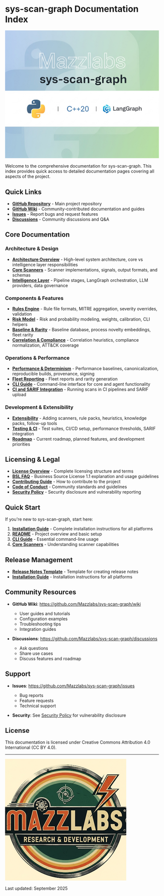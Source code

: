 # sys-scan-graph Documentation Index

![sys-scan-graph Badge](../../assets/sys-scan-graph_badge.jpg)

Welcome to the comprehensive documentation for sys-scan-graph. This index provides quick access to detailed documentation pages covering all aspects of the project.

## Quick Links

- **[GitHub Repository](https://github.com/Mazzlabs/sys-scan-graph)** - Main project repository
- **[GitHub Wiki](https://github.com/Mazzlabs/sys-scan-graph/wiki)** - Community-contributed documentation and guides
- **[Issues](https://github.com/Mazzlabs/sys-scan-graph/issues)** - Report bugs and request features
- **[Discussions](https://github.com/Mazzlabs/sys-scan-graph/discussions)** - Community discussions and Q&A

## Core Documentation

### Architecture & Design

- **[Architecture Overview](Architecture.md)** - High-level system architecture, core vs intelligence layer responsibilities
- **[Core Scanners](Core-Scanners.md)** - Scanner implementations, signals, output formats, and schemas
- **[Intelligence Layer](Intelligence-Layer.md)** - Pipeline stages, LangGraph orchestration, LLM providers, data governance

### Components & Features

- **[Rules Engine](Rules-Engine.md)** - Rule file formats, MITRE aggregation, severity overrides, validation
- **[Risk Model](Risk-Model.md)** - Risk and probability modeling, weights, calibration, CLI helpers
- **[Baseline & Rarity](Baseline-Rarity-Novelty.md)** - Baseline database, process novelty embeddings, fleet rarity
- **[Correlation & Compliance](Correlation-Compliance-ATTACK.md)** - Correlation heuristics, compliance normalization, ATT&CK coverage

### Operations & Performance

- **[Performance & Determinism](Performance-Determinism-Provenance.md)** - Performance baselines, canonicalization, reproducible builds, provenance, signing
- **[Fleet Reporting](Fleet-and-Rarity-Reporting.md)** - Fleet reports and rarity generation
- **[CLI Guide](CLI-Guide.md)** - Command-line interface for core and agent functionality
- **[CI and SARIF Integration](CI-and-SARIF-Integration.md)** - Running scans in CI pipelines and SARIF upload

### Development & Extensibility

- **[Extensibility](Extensibility.md)** - Adding scanners, rule packs, heuristics, knowledge packs, follow-up tools
- **[Testing & CI](Testing-and-CI.md)** - Test suites, CI/CD setup, performance thresholds, SARIF integration
- **[Roadmap](Roadmap.md)** - Current roadmap, planned features, and development priorities

## Licensing & Legal

- **[License Overview](License-Overview.md)** - Complete licensing structure and terms
- **[BSL FAQ](../LEGAL/BSL-FAQ.md)** - Business Source License 1.1 explanation and usage guidelines
- **[Contributing Guide](../../CONTRIBUTING.md)** - How to contribute to the project
- **[Code of Conduct](../../CODE_OF_CONDUCT.md)** - Community standards and guidelines
- **[Security Policy](../../SECURITY.md)** - Security disclosure and vulnerability reporting

## Quick Start

If you're new to sys-scan-graph, start here:

1. **[Installation Guide](Installation.md)** - Complete installation instructions for all platforms
2. **[README](../../README.md)** - Project overview and basic setup
3. **[CLI Guide](CLI-Guide.md)** - Essential command-line usage
4. **[Core Scanners](Core-Scanners.md)** - Understanding scanner capabilities

## Release Management

- **[Release Notes Template](../Release-Notes-Template.md)** - Template for creating release notes
- **[Installation Guide](Installation.md)** - Installation instructions for all platforms

## Community Resources

- **GitHub Wiki**: <https://github.com/Mazzlabs/sys-scan-graph/wiki>
  - User guides and tutorials
  - Configuration examples
  - Troubleshooting tips
  - Integration guides

- **Discussions**: <https://github.com/Mazzlabs/sys-scan-graph/discussions>
  - Ask questions
  - Share use cases
  - Discuss features and roadmap

## Support

- **Issues**: <https://github.com/Mazzlabs/sys-scan-graph/issues>
  - Bug reports
  - Feature requests
  - Technical support

- **Security**: See [Security Policy](../../SECURITY.md) for vulnerability disclosure

## License

This documentation is licensed under Creative Commons Attribution 4.0 International (CC BY 4.0).

---

![Mazzlabs Logo](../../assets/Mazzlabs.png)

Last updated: September 2025
